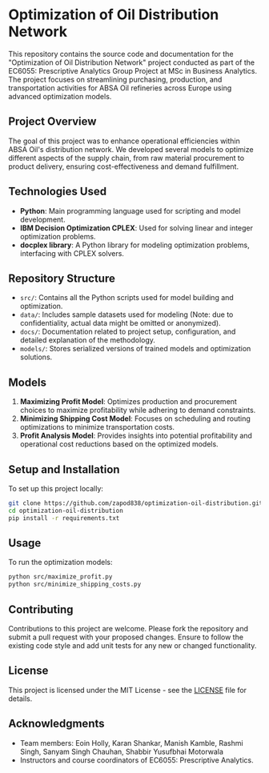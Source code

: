 # Optimization of Oil Distribution Network

This repository contains the source code and documentation for the "Optimization of Oil Distribution Network" project conducted as part of the EC6055: Prescriptive Analytics Group Project at MSc in Business Analytics. The project focuses on streamlining purchasing, production, and transportation activities for ABSA Oil refineries across Europe using advanced optimization models.

## Project Overview

The goal of this project was to enhance operational efficiencies within ABSA Oil's distribution network. We developed several models to optimize different aspects of the supply chain, from raw material procurement to product delivery, ensuring cost-effectiveness and demand fulfillment.

## Technologies Used

- **Python**: Main programming language used for scripting and model development.
- **IBM Decision Optimization CPLEX**: Used for solving linear and integer optimization problems.
- **docplex library**: A Python library for modeling optimization problems, interfacing with CPLEX solvers.

## Repository Structure

- `src/`: Contains all the Python scripts used for model building and optimization.
- `data/`: Includes sample datasets used for modeling (Note: due to confidentiality, actual data might be omitted or anonymized).
- `docs/`: Documentation related to project setup, configuration, and detailed explanation of the methodology.
- `models/`: Stores serialized versions of trained models and optimization solutions.

## Models

1. **Maximizing Profit Model**: Optimizes production and procurement choices to maximize profitability while adhering to demand constraints.
2. **Minimizing Shipping Cost Model**: Focuses on scheduling and routing optimizations to minimize transportation costs.
3. **Profit Analysis Model**: Provides insights into potential profitability and operational cost reductions based on the optimized models.

## Setup and Installation

To set up this project locally:

```bash
git clone https://github.com/zapod838/optimization-oil-distribution.git
cd optimization-oil-distribution
pip install -r requirements.txt
```

## Usage

To run the optimization models:

```bash
python src/maximize_profit.py
python src/minimize_shipping_costs.py
```

## Contributing

Contributions to this project are welcome. Please fork the repository and submit a pull request with your proposed changes. Ensure to follow the existing code style and add unit tests for any new or changed functionality.

## License

This project is licensed under the MIT License - see the [LICENSE](LICENSE) file for details.

## Acknowledgments

- Team members: Eoin Holly, Karan Shankar, Manish Kamble, Rashmi Singh, Sanyam Singh Chauhan, Shabbir Yusufbhai Motorwala
- Instructors and course coordinators of EC6055: Prescriptive Analytics.
